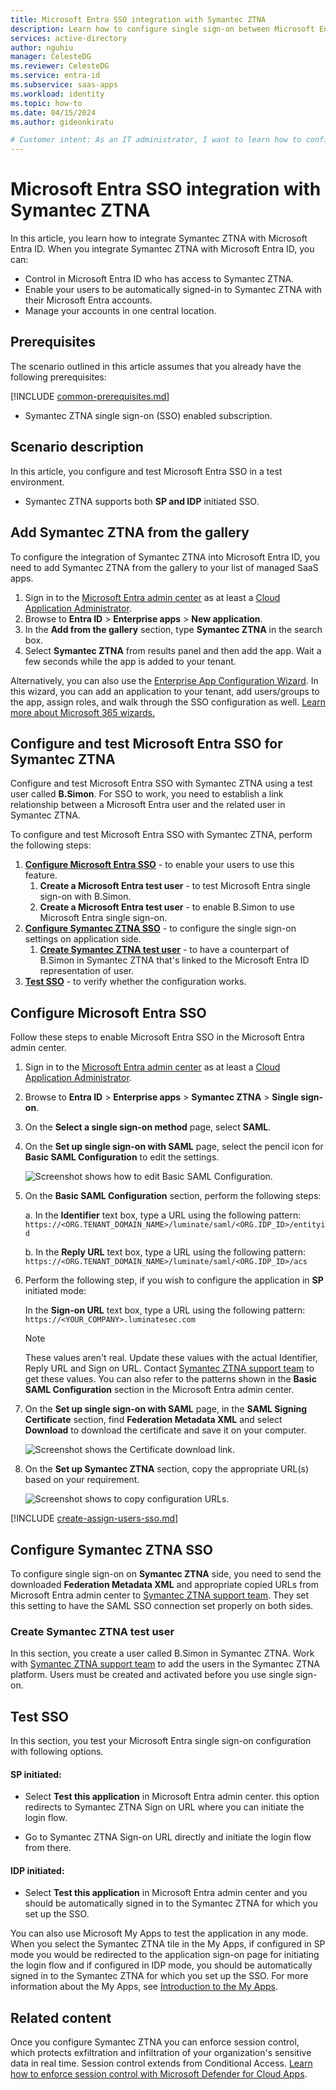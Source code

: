 ```yaml
---
title: Microsoft Entra SSO integration with Symantec ZTNA
description: Learn how to configure single sign-on between Microsoft Entra ID and Symantec ZTNA.
services: active-directory
author: nguhiu
manager: CelesteDG
ms.reviewer: CelesteDG
ms.service: entra-id
ms.subservice: saas-apps
ms.workload: identity
ms.topic: how-to
ms.date: 04/15/2024
ms.author: gideonkiratu

# Customer intent: As an IT administrator, I want to learn how to configure single sign-on between Microsoft Entra ID and Directory Services so that I can control who has access to Directory Services, enable automatic sign-in with Microsoft Entra accounts, and manage my accounts in one central location.
---
```


# Microsoft Entra SSO integration with Symantec ZTNA

In this article,  you learn how to integrate Symantec ZTNA with Microsoft Entra ID. When you integrate Symantec ZTNA with Microsoft Entra ID, you can:

* Control in Microsoft Entra ID who has access to Symantec ZTNA.
* Enable your users to be automatically signed-in to Symantec ZTNA with their Microsoft Entra accounts.
* Manage your accounts in one central location.

## Prerequisites
The scenario outlined in this article assumes that you already have the following prerequisites:

[!INCLUDE [common-prerequisites.md](~/identity/saas-apps/includes/common-prerequisites.md)]
* Symantec ZTNA single sign-on (SSO) enabled subscription.

## Scenario description

In this article,  you configure and test Microsoft Entra SSO in a test environment.

* Symantec ZTNA supports both **SP and IDP** initiated SSO.

## Add Symantec ZTNA from the gallery

To configure the integration of Symantec ZTNA into Microsoft Entra ID, you need to add Symantec ZTNA from the gallery to your list of managed SaaS apps.

1. Sign in to the [Microsoft Entra admin center](https://entra.microsoft.com) as at least a [Cloud Application Administrator](~/identity/role-based-access-control/permissions-reference.md#cloud-application-administrator).
1. Browse to **Entra ID** > **Enterprise apps** > **New application**.
1. In the **Add from the gallery** section, type **Symantec ZTNA** in the search box.
1. Select **Symantec ZTNA** from results panel and then add the app. Wait a few seconds while the app is added to your tenant.

Alternatively, you can also use the [Enterprise App Configuration Wizard](https://portal.office.com/AdminPortal/home?Q=Docs#/azureadappintegration). In this wizard, you can add an application to your tenant, add users/groups to the app, assign roles, and walk through the SSO configuration as well. [Learn more about Microsoft 365 wizards.](/microsoft-365/admin/misc/azure-ad-setup-guides)

## Configure and test Microsoft Entra SSO for Symantec ZTNA

Configure and test Microsoft Entra SSO with Symantec ZTNA using a test user called **B.Simon**. For SSO to work, you need to establish a link relationship between a Microsoft Entra user and the related user in Symantec ZTNA.

To configure and test Microsoft Entra SSO with Symantec ZTNA, perform the following steps:

1. **[Configure Microsoft Entra SSO](#configure-microsoft-entra-sso)** - to enable your users to use this feature.
    1. **Create a Microsoft Entra test user** - to test Microsoft Entra single sign-on with B.Simon.
    1. **Create a Microsoft Entra test user** - to enable B.Simon to use Microsoft Entra single sign-on.
1. **[Configure Symantec ZTNA SSO](#configure-symantec-ztna-sso)** - to configure the single sign-on settings on application side.
    1. **[Create Symantec ZTNA test user](#create-symantec-ztna-test-user)** - to have a counterpart of B.Simon in Symantec ZTNA that's linked to the Microsoft Entra ID representation of user.
1. **[Test SSO](#test-sso)** - to verify whether the configuration works.

## Configure Microsoft Entra SSO

Follow these steps to enable Microsoft Entra SSO in the Microsoft Entra admin center.

1. Sign in to the [Microsoft Entra admin center](https://entra.microsoft.com) as at least a [Cloud Application Administrator](~/identity/role-based-access-control/permissions-reference.md#cloud-application-administrator).
1. Browse to **Entra ID** > **Enterprise apps** > **Symantec ZTNA** > **Single sign-on**.
1. On the **Select a single sign-on method** page, select **SAML**.
1. On the **Set up single sign-on with SAML** page, select the pencil icon for **Basic SAML Configuration** to edit the settings.

   ![Screenshot shows how to edit Basic SAML Configuration.](common/edit-urls.png "Basic Configuration")

1. On the **Basic SAML Configuration** section, perform the following steps:

    a. In the **Identifier** text box, type a URL using the following pattern:
    `https://<ORG.TENANT_DOMAIN_NAME>/luminate/saml/<ORG.IDP_ID>/entityid`

    b. In the **Reply URL** text box, type a URL using the following pattern:
    `https://<ORG.TENANT_DOMAIN_NAME>/luminate/saml/<ORG.IDP_ID>/acs`

1. Perform the following step, if you wish to configure the application in **SP** initiated mode:

    In the **Sign-on URL** text box, type a URL using the following pattern:
    `https://<YOUR_COMPANY>.luminatesec.com`

	> [!NOTE]
	> These values aren't real. Update these values with the actual Identifier, Reply URL and Sign on URL. Contact [Symantec ZTNA support team](mailto:technical.support@broadcom.com) to get these values. You can also refer to the patterns shown in the **Basic SAML Configuration** section in the Microsoft Entra admin center.

1. On the **Set up single sign-on with SAML** page, in the **SAML Signing Certificate** section, find **Federation Metadata XML** and select **Download** to download the certificate and save it on your computer.

	![Screenshot shows the Certificate download link.](common/metadataxml.png "Certificate")

1. On the **Set up Symantec ZTNA** section, copy the appropriate URL(s) based on your requirement.

	![Screenshot shows to copy configuration URLs.](common/copy-configuration-urls.png "Metadata")

[!INCLUDE [create-assign-users-sso.md](~/identity/saas-apps/includes/create-assign-users-sso.md)]

## Configure Symantec ZTNA SSO

To configure single sign-on on **Symantec ZTNA** side, you need to send the downloaded **Federation Metadata XML** and appropriate copied URLs from Microsoft Entra admin center to [Symantec ZTNA support team](mailto:technical.support@broadcom.com). They set this setting to have the SAML SSO connection set properly on both sides.

### Create Symantec ZTNA test user

In this section, you create a user called B.Simon in Symantec ZTNA. Work with [Symantec ZTNA support team](mailto:technical.support@broadcom.com) to add the users in the Symantec ZTNA platform. Users must be created and activated before you use single sign-on.

## Test SSO 

In this section, you test your Microsoft Entra single sign-on configuration with following options.
 
#### SP initiated:
 
* Select **Test this application** in Microsoft Entra admin center. this option redirects to Symantec ZTNA Sign on URL where you can initiate the login flow.  
 
* Go to Symantec ZTNA Sign-on URL directly and initiate the login flow from there.
 
#### IDP initiated:
 
* Select **Test this application** in Microsoft Entra admin center and you should be automatically signed in to the Symantec ZTNA for which you set up the SSO.
 
You can also use Microsoft My Apps to test the application in any mode. When you select the Symantec ZTNA tile in the My Apps, if configured in SP mode you would be redirected to the application sign-on page for initiating the login flow and if configured in IDP mode, you should be automatically signed in to the Symantec ZTNA for which you set up the SSO. For more information about the My Apps, see [Introduction to the My Apps](https://support.microsoft.com/account-billing/sign-in-and-start-apps-from-the-my-apps-portal-2f3b1bae-0e5a-4a86-a33e-876fbd2a4510).

## Related content

Once you configure Symantec ZTNA you can enforce session control, which protects exfiltration and infiltration of your organization's sensitive data in real time. Session control extends from Conditional Access. [Learn how to enforce session control with Microsoft Defender for Cloud Apps](/cloud-app-security/proxy-deployment-any-app).